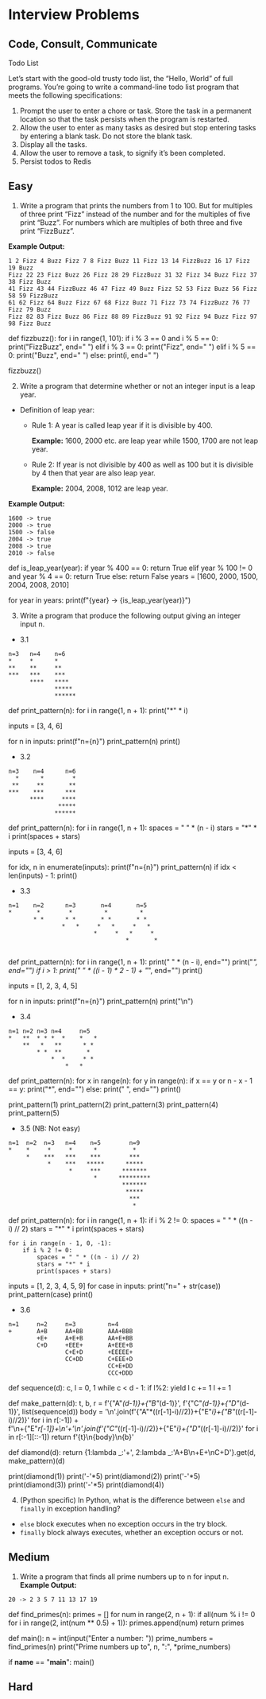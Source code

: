 # Interview Problems

## Code, Consult, Communicate

Todo List

Let’s start with the good-old trusty todo list, the “Hello, World” of full programs. You’re going to write a command-line todo list program that meets the following specifications:

1. Prompt the user to enter a chore or task. Store the task in a permanent location so that the task persists when the program is restarted.
2. Allow the user to enter as many tasks as desired but stop entering tasks by entering a blank task. Do not store the blank task.
3. Display all the tasks.
4. Allow the user to remove a task, to signify it’s been
completed.
5. Persist todos to Redis

## Easy
1. Write a program that prints the numbers from 1 to 100. But for multiples of three print “Fizz” instead of the number and for the multiples of five print “Buzz”. For numbers which are multiples of both three and five print “FizzBuzz”.

  **Example Output:**
  ```
  1 2 Fizz 4 Buzz Fizz 7 8 Fizz Buzz 11 Fizz 13 14 FizzBuzz 16 17 Fizz 19 Buzz
  Fizz 22 23 Fizz Buzz 26 Fizz 28 29 FizzBuzz 31 32 Fizz 34 Buzz Fizz 37 38 Fizz Buzz
  41 Fizz 43 44 FizzBuzz 46 47 Fizz 49 Buzz Fizz 52 53 Fizz Buzz 56 Fizz 58 59 FizzBuzz
  61 62 Fizz 64 Buzz Fizz 67 68 Fizz Buzz 71 Fizz 73 74 FizzBuzz 76 77 Fizz 79 Buzz
  Fizz 82 83 Fizz Buzz 86 Fizz 88 89 FizzBuzz 91 92 Fizz 94 Buzz Fizz 97 98 Fizz Buzz
  ```
def fizzbuzz():
    for i in range(1, 101):
        if i % 3 == 0 and i % 5 == 0:
            print("FizzBuzz", end=" ")
        elif i % 3 == 0:
            print("Fizz", end=" ")
        elif i % 5 == 0:
            print("Buzz", end=" ")
        else:
            print(i, end=" ")

fizzbuzz()

2. Write a program that determine whether or not an integer input is a leap year.
  - Definition of leap year:
    - Rule 1: A year is called leap year if it is divisible by 400.

      **Example:** 1600, 2000 etc. are leap year while 1500, 1700 are not leap year.
    - Rule 2: If year is not divisible by 400 as well as 100 but it is divisible by 4 then that year are also leap year.

      **Example:**  2004, 2008, 1012 are leap year.

  **Example Output:**
  ```
  1600 -> true
  2000 -> true
  1500 -> false
  2004 -> true
  2008 -> true
  2010 -> false
  ```
def is_leap_year(year):
    if year % 400 == 0:
        return True
    elif year % 100 != 0 and year % 4 == 0:
        return True
    else:
        return False
years = [1600, 2000, 1500, 2004, 2008, 2010]

for year in years:
    print(f"{year} -> {is_leap_year(year)}")

3. Write a program that produce the following output giving an integer input n.
  * 3.1
```
n=3   n=4    n=6
*     *      *
**    **     **
***   ***    ***
      ****   ****
             *****
             ******
```
def print_pattern(n):
    for i in range(1, n + 1):
        print("*" * i)

inputs = [3, 4, 6]

for n in inputs:
    print(f"n={n}")
    print_pattern(n)
    print()

  * 3.2
```
n=3    n=4      n=6
  *      *        *
 **     **       **
***    ***      ***
      ****     ****
              *****
             ******
```
def print_pattern(n):
    for i in range(1, n + 1):
        spaces = " " * (n - i)
        stars = "*" * i
        print(spaces + stars)

inputs = [3, 4, 6]

for idx, n in enumerate(inputs):
    print(f"n={n}")
    print_pattern(n)
    if idx < len(inputs) - 1:
        print()

  * 3.3
```
n=1    n=2      n=3    	  n=4       n=5
*       *        *         *         *
       * *      * * 	  * *       * *
               *   *	 *   *     *   * 		    
                        *     *   *     *
                                 *       *          
        
```
def print_pattern(n):
    for i in range(1, n + 1):
        print(" " * (n - i), end="")
        print("*", end="")
        if i > 1:
            print(" " * ((i - 1) * 2 - 1) + "*", end="")
        print()
	
inputs = [1, 2, 3, 4, 5]

for n in inputs:
    print(f"n={n}")
    print_pattern(n)
    print("\n")


  * 3.4
```
n=1	n=2	n=3	n=4     n=5
*	**	* *	*  *	*   *
	**	 * 	 **      * *
		* *	 **       *  
			*  *	 * *
				*   *
```
def print_pattern(n):
    for x in range(n):
        for y in range(n):
            if x == y or n - x - 1 == y:
                print("*", end="")
            else:
                print(" ", end="")
        print()

print_pattern(1)
print_pattern(2)
print_pattern(3)
print_pattern(4)
print_pattern(5)

  * 3.5  (NB: Not easy)
```
n=1  n=2  n=3   n=4    n=5        n=9
*    *     *     *      *          *
     *    ***   ***    ***        ***
           *    ***   *****      *****
                 *     ***      *******
                        *      *********
                                *******
                                 *****
                                  ***
                                   *
```
def print_pattern(n):
    for i in range(1, n + 1):
        if i % 2 != 0:
            spaces = " " * ((n - i) // 2)
            stars = "*" * i
            print(spaces + stars)

    for i in range(n - 1, 0, -1):
        if i % 2 != 0:
            spaces = " " * ((n - i) // 2)
            stars = "*" * i
            print(spaces + stars)

inputs = [1, 2, 3, 4, 5, 9]
for case in inputs:
    print("n=" + str(case))
    print_pattern(case)
    print()

  * 3.6
```
n=1     n=2     n=3         n=4
+       A+B     AA+BB       AAA+BBB
        +E+     A+E+B       AA+E+BB
        C+D  	+EEE+       A+EEE+B
                C+E+D       +EEEEE+
                CC+DD       C+EEE+D	
                            CC+E+DD
                            CCC+DDD
```

def sequence(d):
   c, l = 0, 1
   while c < d - 1:
     if l%2:
       yield l
       c += 1
     l += 1

def make_pattern(d):
   t, b, r = f'{"A"*(d-1)}+{"B"*(d-1)}', f'{"C"*(d-1)}+{"D"*(d-1)}', list(sequence(d))
   body = '\n'.join(f'{"A"*((r[-1]-i)//2)}+{"E"*i}+{"B"*((r[-1]-i)//2)}' for i in r[:-1]) + \
     f'\n+{"E"*r[-1]}+\n'+'\n'.join(f'{"C"*((r[-1]-i)//2)}+{"E"*i}+{"D"*((r[-1]-i)//2)}' for i in r[:-1][::-1])
   return f'{t}\n{body}\n{b}'

def diamond(d):
  return {1:lambda _:'+', 2:lambda _:'A+B\n+E+\nC+D'}.get(d, make_pattern)(d)

print(diamond(1))
print('-'*5)
print(diamond(2))
print('-'*5)
print(diamond(3))
print('-'*5)
print(diamond(4))

4. (Python specific) In Python, what is the difference between `else` and `finally` in exception handling?
- `else` block executes when no exception occurs in the try block.
- `finally` block always executes, whether an exception occurs or not.

## Medium
1. Write a program that finds all prime numbers up to n for input n.
**Example Output:**
```
20 -> 2 3 5 7 11 13 17 19
```
def find_primes(n):
    primes = []
    for num in range(2, n + 1):
        if all(num % i != 0 for i in range(2, int(num ** 0.5) + 1)):
            primes.append(num)
    return primes

def main():
    n = int(input("Enter a number: "))
    prime_numbers = find_primes(n)
    print("Prime numbers up to", n, ":", *prime_numbers)

if __name__ == "__main__":
    main()


## Hard
